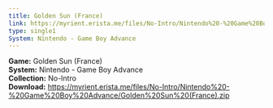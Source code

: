 ```yaml
---
title: Golden Sun (France)
link: https://myrient.erista.me/files/No-Intro/Nintendo%20-%20Game%20Boy%20Advance/Golden%20Sun%20(France).zip
type: single1
System: Nintendo - Game Boy Advance
---
```

<b>Game:</b> Golden Sun (France)<br>
<b>System:</b> Nintendo - Game Boy Advance<br>
<b>Collection:</b> No-Intro<br>
<b>Download:</b> https://myrient.erista.me/files/No-Intro/Nintendo%20-%20Game%20Boy%20Advance/Golden%20Sun%20(France).zip